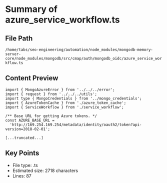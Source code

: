 # Summary of azure_service_workflow.ts
  
## File Path
`/home/tabs/seo-engineering/automation/node_modules/mongodb-memory-server-core/node_modules/mongodb/src/cmap/auth/mongodb_oidc/azure_service_workflow.ts`

## Content Preview
```
import { MongoAzureError } from '../../../error';
import { request } from '../../../utils';
import type { MongoCredentials } from '../mongo_credentials';
import { AzureTokenCache } from './azure_token_cache';
import { ServiceWorkflow } from './service_workflow';

/** Base URL for getting Azure tokens. */
const AZURE_BASE_URL =
  'http://169.254.169.254/metadata/identity/oauth2/token?api-version=2018-02-01';

[...truncated...]
```

## Key Points
- File type: .ts
- Estimated size: 2718 characters
- Lines: 87
